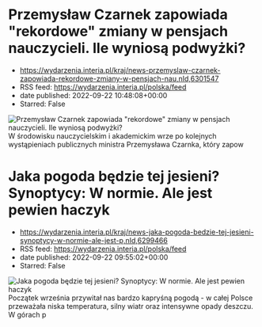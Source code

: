 # Przemysław Czarnek zapowiada "rekordowe" zmiany w pensjach nauczycieli. Ile wyniosą podwyżki?
 - https://wydarzenia.interia.pl/kraj/news-przemyslaw-czarnek-zapowiada-rekordowe-zmiany-w-pensjach-nau,nId,6301547
 - RSS feed: https://wydarzenia.interia.pl/polska/feed
 - date published: 2022-09-22 10:48:08+00:00
 - Starred: False

<p><a href="https://wydarzenia.interia.pl/kraj/news-przemyslaw-czarnek-zapowiada-rekordowe-zmiany-w-pensjach-nau,nId,6301547"><img align="left" alt="Przemysław Czarnek zapowiada &quot;rekordowe&quot; zmiany w pensjach nauczycieli. Ile wyniosą podwyżki?" src="https://i.iplsc.com/przemyslaw-czarnek-zapowiada-rekordowe-zmiany-w-pensjach-nau/000G3PSELQU40NBO-C321.jpg" /></a>W środowisku nauczycielskim i akademickim wrze po kolejnych wystąpieniach publicznych ministra Przemysława Czarnka, który zapow

# Jaka pogoda będzie tej jesieni? Synoptycy: W normie. Ale jest pewien haczyk
 - https://wydarzenia.interia.pl/kraj/news-jaka-pogoda-bedzie-tej-jesieni-synoptycy-w-normie-ale-jest-p,nId,6299466
 - RSS feed: https://wydarzenia.interia.pl/polska/feed
 - date published: 2022-09-22 09:55:02+00:00
 - Starred: False

<p><a href="https://wydarzenia.interia.pl/kraj/news-jaka-pogoda-bedzie-tej-jesieni-synoptycy-w-normie-ale-jest-p,nId,6299466"><img align="left" alt="Jaka pogoda będzie tej jesieni? Synoptycy: W normie. Ale jest pewien haczyk" src="https://i.iplsc.com/jaka-pogoda-bedzie-tej-jesieni-synoptycy-w-normie-ale-jest-p/000G3JQ86B2BF7Q5-C321.jpg" /></a>Początek września przywitał nas bardzo kapryśną pogodą - w całej Polsce przeważała niska temperatura, silny wiatr oraz intensywne opady deszczu. W górach p
